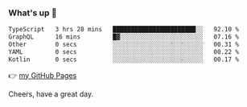 ### What's up 👋

<!--START_SECTION:waka-->

```txt
TypeScript   3 hrs 28 mins   ███████████████████████░░   92.10 %
GraphQL      16 mins         █▓░░░░░░░░░░░░░░░░░░░░░░░   07.16 %
Other        0 secs          ░░░░░░░░░░░░░░░░░░░░░░░░░   00.31 %
YAML         0 secs          ░░░░░░░░░░░░░░░░░░░░░░░░░   00.22 %
Kotlin       0 secs          ░░░░░░░░░░░░░░░░░░░░░░░░░   00.17 %
```

<!--END_SECTION:waka-->

👉 [my GitHub Pages](https://ykzhukian.github.io)

Cheers, have a great day.

